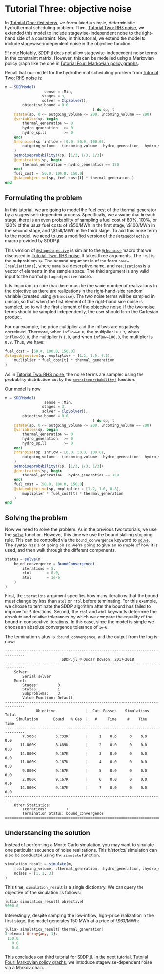 # Tutorial Three: objective noise

In [Tutorial One: first steps](@ref), we formulated a simple, deterministic
hydrothermal scheduling problem. Then, [Tutorial Two: RHS noise](@ref), we
extended this model to include stagewise-independent noise to the right-hand
side of a constraint. Now, in this tutorial, we extend the model to include
stagewise-independent noise in the objective function.

!!! note
    Notably, SDDP.jl does not allow stagewise-independent noise terms in the
    constraint matrix. However, this can be modelled using a Markovian policy
    graph like the one in [Tutorial Four: Markovian policy graphs](@ref).

Recall that our model for the hydrothermal scheduling problem  from
[Tutorial Two: RHS noise](@ref) is:
```julia
m = SDDPModel(
                  sense = :Min,
                 stages = 3,
                 solver = ClpSolver(),
        objective_bound = 0.0
                                        ) do sp, t
    @state(sp, 0 <= outgoing_volume <= 200, incoming_volume == 200)
    @variables(sp, begin
        thermal_generation >= 0
        hydro_generation   >= 0
        hydro_spill        >= 0
    end)
    @rhsnoise(sp, inflow = [0.0, 50.0, 100.0],
        outgoing_volume - (incoming_volume - hydro_generation - hydro_spill) == inflow
    )
    setnoiseprobability!(sp, [1/3, 1/3, 1/3])
    @constraints(sp, begin
        thermal_generation + hydro_generation == 150
    end)
    fuel_cost = [50.0, 100.0, 150.0]
    @stageobjective(sp, fuel_cost[t] * thermal_generation )
end
```

## Formulating the problem

In this tutorial, we are going to model the fuel cost of the thermal generator
by a stagewise-independent process. Specifically, we assume that in each stage,
there is an even probability of sampling a fuel cost of 80%, 100%, or 120% of
the usual fuel costs of \\\$50/MWh in the first stage, \\\$100/MWh in the second
stage, and \\\$150/MWh in the third stage. To add this noise term to the model,
we need to use a modified version of the [`@stageobjective`](@ref) macro
provided by SDDP.jl.

This version of [`@stageobjective`](@ref) is similar to the [`@rhsnoise`](@ref)
macro that we discussed in [Tutorial Two: RHS noise](@ref). It takes three
arguments. The first is the subproblem `sp`. The second argument is of the form
`name=[realizations]`, where `name` is a descriptive name, and `realizations` is
a vector of elements in the sample space. The third argument is any valid input
to the normal `@stageobjective` macro.

It is important to note that there must be the same number of realizations in
the objective as there are realizations in the right-hand-side random variable
(created using `@rhsnoise`). The two noise terms will be sampled in unison, so
that when the first element of the right-hand side noise is sampled, so to will
the first element of the objective noise. If the two noise terms should be
sampled independently, the user should form the Cartesian product.

For our example, the price multiplier and the inflows are negatively correlated.
Therefore, when `inflow=0.0`, the multiplier is `1.2`, when `inflow=50.0`, the
multiplier is `1.0`, and when `inflow=100.0`, the multiplier is `0.8`. Thus, we
have:
```julia
fuel_cost = [50.0, 100.0, 150.0]
@stageobjective(sp, mupliplier = [1.2, 1.0, 0.8],
    mupliplier * fuel_cost[t] * thermal_generation
)
```
As in [Tutorial Two: RHS noise](@ref), the noise terms are sampled using the
probability distribution set by the [`setnoiseprobability!`](@ref) function.

Our model is now:
```julia
m = SDDPModel(
                  sense = :Min,
                 stages = 3,
                 solver = ClpSolver(),
        objective_bound = 0.0
                                        ) do sp, t
    @state(sp, 0 <= outgoing_volume <= 200, incoming_volume == 200)
    @variables(sp, begin
        thermal_generation >= 0
        hydro_generation   >= 0
        hydro_spill        >= 0
    end)
    @rhsnoise(sp, inflow = [0.0, 50.0, 100.0],
        outgoing_volume - (incoming_volume - hydro_generation - hydro_spill) == inflow
    )
    setnoiseprobability!(sp, [1/3, 1/3, 1/3])
    @constraints(sp, begin
        thermal_generation + hydro_generation == 150
    end)
    fuel_cost = [50.0, 100.0, 150.0]
    @stageobjective(sp, mupliplier = [1.2, 1.0, 0.8],
        mupliplier * fuel_cost[t] * thermal_generation
    )
end
```

## Solving the problem

Now we need to solve the problem. As in the previous two tutorials, we use the
[`solve`](@ref) function. However, this time we use the bound stalling stopping
rule. This can be controlled via the `bound_convergence` keyword to
[`solve`](@ref). The syntax has a lot going on so we're going to give an example
of how it is used, and then walk through the different components.
```julia
status = solve(m,
    bound_convergence = BoundConvergence(
        iterations = 5,
        rtol       = 0.0,
        atol       = 1e-6
    )
)
```

First, the `iterations` argument specifies how many iterations that the bound
must change by less than `atol` or `rtol` before terminating. For this example,
we choose to terminate the SDDP algorithm after the bound has failed to improve
for `5` iterations. Second, the `rtol` and `atol` keywords determine the
absolute and relative tolerances by which we compare the equality of the bound
in consecutive iterations. In this case, since the model is simple we choose an
absolute convergence tolerance of `1e-6`.

The termination status is `:bound_convergence`, and the output from the log is
now:
```
-------------------------------------------------------------------------------
                          SDDP.jl © Oscar Dowson, 2017-2018
-------------------------------------------------------------------------------
    Solver:
        Serial solver
    Model:
        Stages:         3
        States:         1
        Subproblems:    3
        Value Function: Default
-------------------------------------------------------------------------------
              Objective              |  Cut  Passes    Simulations   Total
     Simulation       Bound   % Gap  |   #     Time     #    Time    Time
-------------------------------------------------------------------------------
        7.500K         5.733K        |     1    0.0      0    0.0    0.0
       11.800K         8.889K        |     2    0.0      0    0.0    0.0
       14.000K         9.167K        |     3    0.0      0    0.0    0.0
       11.000K         9.167K        |     4    0.0      0    0.0    0.0
        9.000K         9.167K        |     5    0.0      0    0.0    0.0
        2.000K         9.167K        |     6    0.0      0    0.0    0.0
       14.000K         9.167K        |     7    0.0      0    0.0    0.0
-------------------------------------------------------------------------------
    Other Statistics:
        Iterations:         7
        Termination Status: bound_convergence
===============================================================================
```

## Understanding the solution

Instead of performing a Monte Carlo simulation, you may want to simulate one
particular sequence of noise realizations. This *historical* simulation can
also be conducted using the [`simulate`](@ref) function.
```julia
simulation_result = simulate(m,
    [:outgoing_volume, :thermal_generation, :hydro_generation, :hydro_spill],
    noises = [1, 1, 3]
)
```
This time, `simulation_result` is a single dictionary. We can query the
objective of the simulation as follows:
```julia
julia> simulation_result[:objective]
9000.0
```
Interestingly, despite sampling the low-inflow, high-price realization in the
first stage, the model generates 150 MWh at a price of \\\$60/MWh:
```julia
julia> simulation_result[:thermal_generation]
3-element Array{Any, 1}:
 150.0
   0.0
   0.0
```

This concludes our third tutorial for SDDP.jl. In the next tutorial,
[Tutorial Four: Markovian policy graphs](@ref), we introduce stagewise-dependent
noise via a Markov chain.
